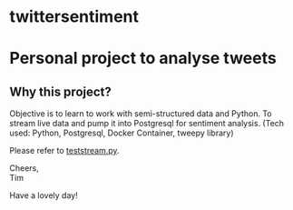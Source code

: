 # twittersentiment
<h1>Personal project to analyse tweets</h1>

<h2>Why this project?</h2>
<p>Objective is to learn to work with semi-structured data and Python. To stream live data and pump it into Postgresql for sentiment analysis. (Tech used: Python, Postgresql, Docker Container, tweepy library)

Please refer to <a href="https://github.com/imtimwong/twittersentiment/blob/feature1/teststream.py">teststream.py</a>.


Cheers,<br>
Tim

Have a lovely day! </p>
